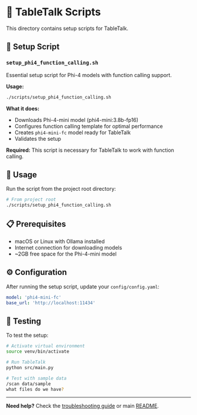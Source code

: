 # 📜 TableTalk Scripts

This directory contains setup scripts for TableTalk.

## 🚀 Setup Script

### `setup_phi4_function_calling.sh`
Essential setup script for Phi-4 models with function calling support.

**Usage:**
```bash
./scripts/setup_phi4_function_calling.sh
```

**What it does:**
- Downloads Phi-4-mini model (phi4-mini:3.8b-fp16)
- Configures function calling template for optimal performance
- Creates `phi4-mini-fc` model ready for TableTalk
- Validates the setup

**Required:** This script is necessary for TableTalk to work with function calling.

## 🔧 Usage

Run the script from the project root directory:

```bash
# From project root
./scripts/setup_phi4_function_calling.sh
```

## 📋 Prerequisites

- macOS or Linux with Ollama installed
- Internet connection for downloading models
- ~2GB free space for the Phi-4-mini model

## ⚙️ Configuration

After running the setup script, update your `config/config.yaml`:

```yaml
model: 'phi4-mini-fc'
base_url: 'http://localhost:11434'
```

## 🧪 Testing

To test the setup:

```bash
# Activate virtual environment
source venv/bin/activate

# Run TableTalk
python src/main.py

# Test with sample data
/scan data/sample
what files do we have?
```

---

**Need help?** Check the [troubleshooting guide](../docs/TROUBLESHOOTING.md) or main [README](../README.md).